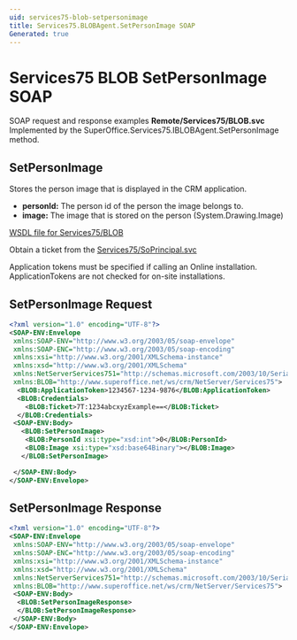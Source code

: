 ```yaml
---
uid: services75-blob-setpersonimage
title: Services75.BLOBAgent.SetPersonImage SOAP
Generated: true
---
```


# Services75 BLOB SetPersonImage SOAP

SOAP request and response examples **Remote/Services75/BLOB.svc**
Implemented by the <see cref="M:SuperOffice.Services75.IBLOBAgent.SetPersonImage">SuperOffice.Services75.IBLOBAgent.SetPersonImage</see> method.

## SetPersonImage

Stores the person image that is displayed in the CRM application.

* **personId:** The person id of the person the image belongs to.
* **image:** The image that is stored on the person (System.Drawing.Image)



[WSDL file for Services75/BLOB](../Services75-BLOB.md)

Obtain a ticket from the [Services75/SoPrincipal.svc](../SoPrincipal/index.md)

Application tokens must be specified if calling an Online installation. ApplicationTokens are not checked for on-site installations.

## SetPersonImage Request

```xml
<?xml version="1.0" encoding="UTF-8"?>
<SOAP-ENV:Envelope
 xmlns:SOAP-ENV="http://www.w3.org/2003/05/soap-envelope"
 xmlns:SOAP-ENC="http://www.w3.org/2003/05/soap-encoding"
 xmlns:xsi="http://www.w3.org/2001/XMLSchema-instance"
 xmlns:xsd="http://www.w3.org/2001/XMLSchema"
 xmlns:NetServerServices751="http://schemas.microsoft.com/2003/10/Serialization/"
 xmlns:BLOB="http://www.superoffice.net/ws/crm/NetServer/Services75">
  <BLOB:ApplicationToken>1234567-1234-9876</BLOB:ApplicationToken>
  <BLOB:Credentials>
    <BLOB:Ticket>7T:1234abcxyzExample==</BLOB:Ticket>
  </BLOB:Credentials>
 <SOAP-ENV:Body>
   <BLOB:SetPersonImage>
    <BLOB:PersonId xsi:type="xsd:int">0</BLOB:PersonId>
    <BLOB:Image xsi:type="xsd:base64Binary"></BLOB:Image>
   </BLOB:SetPersonImage>

 </SOAP-ENV:Body>
</SOAP-ENV:Envelope>

```


## SetPersonImage Response

```xml
<?xml version="1.0" encoding="UTF-8"?>
<SOAP-ENV:Envelope
 xmlns:SOAP-ENV="http://www.w3.org/2003/05/soap-envelope"
 xmlns:SOAP-ENC="http://www.w3.org/2003/05/soap-encoding"
 xmlns:xsi="http://www.w3.org/2001/XMLSchema-instance"
 xmlns:xsd="http://www.w3.org/2001/XMLSchema"
 xmlns:NetServerServices751="http://schemas.microsoft.com/2003/10/Serialization/"
 xmlns:BLOB="http://www.superoffice.net/ws/crm/NetServer/Services75">
 <SOAP-ENV:Body>
  <BLOB:SetPersonImageResponse>
  </BLOB:SetPersonImageResponse>
 </SOAP-ENV:Body>
</SOAP-ENV:Envelope>

```

